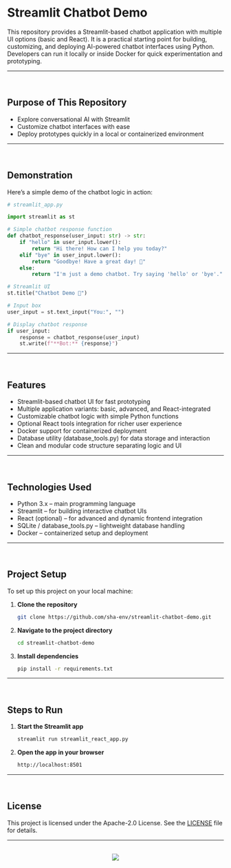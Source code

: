 # Streamlit Chatbot Demo

This repository provides a Streamlit-based chatbot application with multiple UI options (basic and React). It is a practical starting point for building, customizing, and deploying AI-powered chatbot interfaces using Python. Developers can run it locally or inside Docker for quick experimentation and prototyping.

<hr><br>

## Purpose of This Repository

- Explore conversational AI with Streamlit
- Customize chatbot interfaces with ease
- Deploy prototypes quickly in a local or containerized environment


<hr><br>

## Demonstration

Here’s a simple demo of the chatbot logic in action:

```python
# streamlit_app.py

import streamlit as st

# Simple chatbot response function
def chatbot_response(user_input: str) -> str:
    if "hello" in user_input.lower():
        return "Hi there! How can I help you today?"
    elif "bye" in user_input.lower():
        return "Goodbye! Have a great day! 👋"
    else:
        return "I'm just a demo chatbot. Try saying 'hello' or 'bye'."

# Streamlit UI
st.title("Chatbot Demo 🤖")

# Input box
user_input = st.text_input("You:", "")

# Display chatbot response
if user_input:
    response = chatbot_response(user_input)
    st.write(f"**Bot:** {response}")
```

<hr><br>

## Features

- Streamlit-based chatbot UI for fast prototyping
- Multiple application variants: basic, advanced, and React-integrated
- Customizable chatbot logic with simple Python functions
- Optional React tools integration for richer user experience
- Docker support for containerized deployment
- Database utility (database_tools.py) for data storage and interaction
- Clean and modular code structure separating logic and UI

<hr><br>

## Technologies Used

- Python 3.x – main programming language
- Streamlit – for building interactive chatbot UIs
- React (optional) – for advanced and dynamic frontend integration
- SQLite / database_tools.py – lightweight database handling
- Docker – containerized setup and deployment

<hr><br>

## Project Setup

To set up this project on your local machine:

1. **Clone the repository**
   ```bash
   git clone https://github.com/sha-env/streamlit-chatbot-demo.git
   ```
2. **Navigate to the project directory**
   ```bash
   cd streamlit-chatbot-demo
   ```
3. **Install dependencies**
   ```bash
   pip install -r requirements.txt
   ```
   
<hr><br>

## Steps to Run

1. **Start the Streamlit app**
   ```bash
   streamlit run streamlit_react_app.py
   ```
1. **Open the app in your browser**
   ```bash
   http://localhost:8501
   ```

<hr><br>

## License

This project is licensed under the Apache-2.0 License. See the [LICENSE](LICENSE) file for details.

<hr><br>

<div align="center">
  <a href="https://www.instagram.com/sha.env/">
    <img src="https://capsule-render.vercel.app/api?type=waving&height=200&color=100:00000,20:FFFFFF&section=footer&reversal=false&textBg=false&fontAlignY=50&descAlign=48&descAlignY=59"/>
  </a>
</div>
